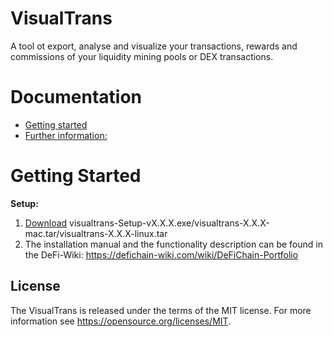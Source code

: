 # VisualTrans

A tool ot export, analyse and visualize your transactions, rewards and commissions of your liquidity mining pools or DEX transactions.

# Documentation

- [Getting started](#getting-started)
- [Further information:](#License)

# Getting Started

<b>Setup:</b>

1. [Download](https://github.com/elseifn/VisualTransmanager/releases/latest/) visualtrans-Setup-vX.X.X.exe/visualtrans-X.X.X-mac.tar/visualtrans-X.X.X-linux.tar
2. The installation manual and the functionality description can be found in the DeFi-Wiki: https://defichain-wiki.com/wiki/DeFiChain-Portfolio

## License

The VisualTrans is released under the terms of the MIT license. For more information see https://opensource.org/licenses/MIT.
